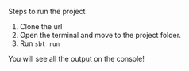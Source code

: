 Steps to run the project

1. Clone the url 
2. Open the terminal and move to the project folder.
3. Run `sbt run`

You will see all the output on the console!